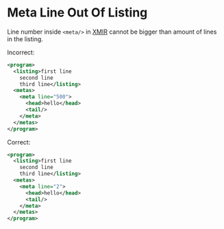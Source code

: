 # Meta Line Out Of Listing

Line number inside `<meta/>` in [XMIR] cannot be bigger than amount of lines
in the listing.

Incorrect:

```xml
<program>
  <listing>first line
    second line
    third line</listing>
  <metas>
    <meta line="500">
      <head>hello</head>
      <tail/>
    </meta>
  </metas>
</program>
```

Correct:

```xml
<program>
  <listing>first line
    second line
    third line</listing>
  <metas>
    <meta line="2">
      <head>hello</head>
      <tail/>
    </meta>
  </metas>
</program>
```

[XMIR]: https://news.eolang.org/2022-11-25-xmir-guide.html
